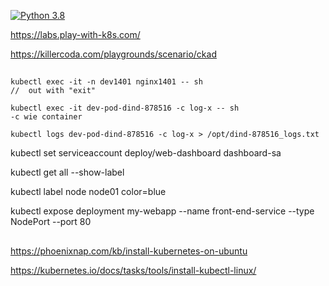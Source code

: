 [![Python 3.8](https://img.shields.io/badge/python-3.8-blue.svg)](https://www.python.org/downloads/release/python-360/)

https://labs.play-with-k8s.com/

https://killercoda.com/playgrounds/scenario/ckad

##
```
kubectl exec -it -n dev1401 nginx1401 -- sh
//  out with "exit"

kubectl exec -it dev-pod-dind-878516 -c log-x -- sh
-c wie container

kubectl logs dev-pod-dind-878516 -c log-x > /opt/dind-878516_logs.txt
```

kubectl set serviceaccount deploy/web-dashboard dashboard-sa

kubectl get all --show-label

kubectl label node node01 color=blue

kubectl expose deployment my-webapp --name front-end-service --type NodePort --port 80

##
https://phoenixnap.com/kb/install-kubernetes-on-ubuntu

https://kubernetes.io/docs/tasks/tools/install-kubectl-linux/
